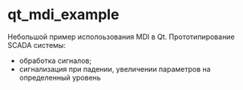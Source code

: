 # qt_mdi_example
Небольшой пример исполоьзования MDI в Qt. 
Прототипирование SCADA системы: 
- обработка сигналов; 
- сигнализация при падении, увеличении параметров на определенный уровень
